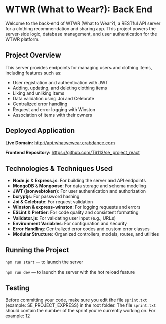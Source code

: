 # WTWR (What to Wear?): Back End

Welcome to the back-end of WTWR (What to Wear?), a RESTful API server for a clothing recommendation and sharing app. This project powers the server-side logic, database management, and user authentication for the WTWR platform.

## Project Overview

This server provides endpoints for managing users and clothing items, including features such as:

- User registration and authentication with JWT
- Adding, updating, and deleting clothing items
- Liking and unliking items
- Data validation using Joi and Celebrate
- Centralized error handling
- Request and error logging with Winston
- Association of items with their owners

## Deployed Application

**Live Domain:** http://api.whatwewear.crabdance.com

**Frontend Repository:** https://github.com/T6113/se_project_react

## Technologies & Techniques Used

- **Node.js** & **Express.js**: For building the server and API endpoints
- **MongoDB** & **Mongoose**: For data storage and schema modeling
- **JWT (jsonwebtoken)**: For user authentication and authorization
- **bcryptjs**: For password hashing
- **Joi & Celebrate**: For request validation
- **Winston & express-winston**: For logging requests and errors
- **ESLint** & **Prettier**: For code quality and consistent formatting
- **Validator.js**: For validating user input (e.g., URLs)
- **Environment Variables**: For configuration and security
- **Error Handling**: Centralized error codes and custom error classes
- **Modular Structure**: Organized controllers, models, routes, and utilities

## Running the Project

`npm run start` — to launch the server

`npm run dev` — to launch the server with the hot reload feature

## Testing

Before committing your code, make sure you edit the file `sprint.txt` {example: SE_PROJECT_EXPRESS} in the root folder. The file `sprint.txt` should contain the number of the sprint you're currently working on. For example: 12
